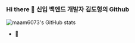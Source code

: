 ### Hi there 👋 신입 백엔드 개발자 김도형의 Github

![maam6073's GitHub stats](https://github-readme-stats.vercel.app/api?username=maam6073&show_icons=true&theme=radical)
- 🌱 
